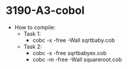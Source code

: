 # 3190-A3-cobol

- How to compile:
    - Task 1:
        - cobc -x -free -Wall sqrtbaby.cob
    - Task 2:
        - cobc -x -free sqrtbabyex.cob
        - cobc -m -free -Wall squareroot.cob

